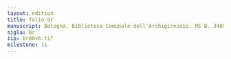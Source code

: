 ```yaml
---
layout: edition
title: folio 6r
manuscript: Bologna, Biblioteca Comunale dell'Archiginnasio, MS B. 3489
sigla: Br
iip: br00v6.tif
milestone: 11
---
```


